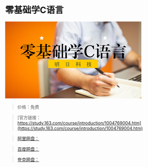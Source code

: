 # 零基础学C语言

![img](../../../assets/study163/free/8AD85CC55C985AC29E48BD3CAF75FB3A.png)

> 价格：免费

> [官方链接：https://study.163.com/course/introduction/1004769004.htm](https://study.163.com/course/introduction/1004769004.htm)

> [阿里网盘：]()

> [百度网盘：]()

> [夸克网盘：]()
